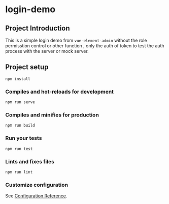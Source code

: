 # login-demo

## Project Introduction
This is a simple login demo from `vue-element-admin` without the role permisstion control or other function , only the auth of token to test the auth process with the server or mock server.

## Project setup
```
npm install
```

### Compiles and hot-reloads for development
```
npm run serve
```

### Compiles and minifies for production
```
npm run build
```

### Run your tests
```
npm run test
```

### Lints and fixes files
```
npm run lint
```

### Customize configuration
See [Configuration Reference](https://cli.vuejs.org/config/).
